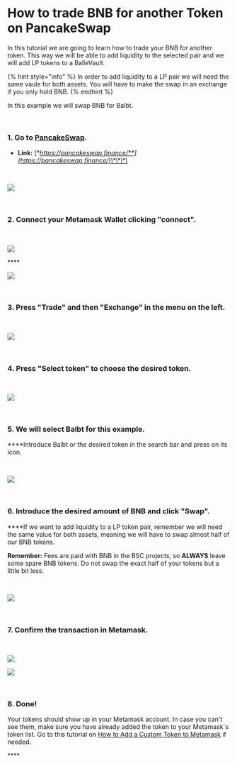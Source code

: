 # How to trade BNB for another Token on PancakeSwap

In this tutorial we are going to learn how to trade your BNB for another token. This way we will be able to add liquidity to the selected pair and we will add LP tokens to a BalleVault.

{% hint style="info" %}
In order to add liquidity to a LP pair we will need the same vaule for both assets. You will have to make the swap in an exchange if you only hold BNB.
{% endhint %}

‌In this example we will swap BNB for Balbt.

**‌**

### **1. Go** t**o** [**PancakeSwap**](https://pancakeswap.finance/)**.**

* **Link:** [**https://pancakeswap.finance/**](https://pancakeswap.finance/)\*\*\*\*

**‌**

![](../../../../../.gitbook/assets/1%20%287%29.png)

**‌**

### **2. Connect your Metamask Wallet clicking "connect".**

**‌**

![](../../../../../.gitbook/assets/2%20%286%29.png)

\*\*\*\*

![](../../../../../.gitbook/assets/3%20%286%29.png)

**‌**

### **3. Press "Trade" and then "Exchange" in the menu on the left.**

**‌**

![](../../../../../.gitbook/assets/4%20%287%29.png)

**‌**

### **4. Press "Select token" to choose the desired token.**

**‌**

![](../../../../../.gitbook/assets/4.5.png)

**‌**

### **5. We will select Balbt for this example.**

**‌**Introduce Balbt or the desired token in the search bar and press on its icon.

**‌**

![](../../../../../.gitbook/assets/image%20%2810%29.png)

**‌**

### **6. Introduce the desired amount of BNB and click "Swap".**

**‌**If we want to add liquidity to a LP token pair, remember we will need the same value for both assets, meaning we will have to swap almost half of our BNB tokens.

**Remember:** Fees are paid with BNB in the BSC projects, so **ALWAYS** leave some spare BNB tokens. Do not swap the exact half of your tokens but a little bit less.

**‌**

![](../../../../../.gitbook/assets/image%20%2811%29.png)

**‌**

### **7. Confirm the transaction in Metamask.**

**‌**

![](../../../../../.gitbook/assets/image%20%2813%29.png)



![](../../../../../.gitbook/assets/image%20%288%29.png)

**‌**

### **8. Done!**

Your tokens should show up in your Metamask account. In case you can't see them, make sure you have already added the token to your Metamask\`s token list. Go to this tutorial on [How to Add a Custom Token to Metamask](../../metamask/how-to-add-a-custom-token-to-metamask.md) if needed.

\*\*\*\*





